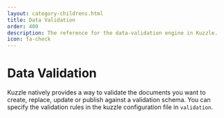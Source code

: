 ```yaml
---
layout: category-childrens.html
title: Data Validation
order: 400
description: The reference for the data-validation engine in Kuzzle.
icon: fa-check
---
```


# Data Validation

Kuzzle natively provides a way to validate the documents you want to create, replace, update or publish against a validation schema.
You can specify the validation rules in the kuzzle configuration file in `validation`.
